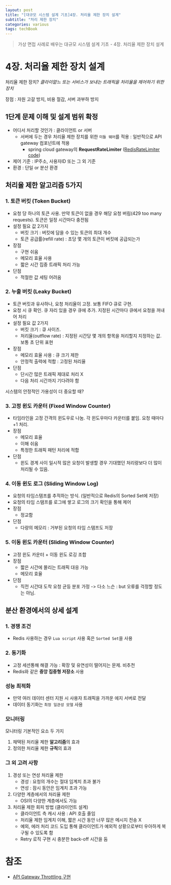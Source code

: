 ```yaml
---
layout: post
title: "[대규모 시스템 설계 기초]4장. 처리율 제한 장치 설계"
subtitle: "처리 제한 장치"
categories: various
tags: techBook
---
```


> 가상 면접 사례로 배우는 대규모 시스템 설계 기초 - 4장. 처리율 제한 장치 설계

# 4장. 처리율 제한 장치 설계
처리율 제한 장치? *클라이엍느 또는 서비스가 보내는 트래픽을 처리율을 제어하기 위한 장치*  

장점 : 자원 고갈 방지, 비용 절감, 서버 과부하 방지  

## 1단계 문제 이해 및 설계 범위 확정
- 어디서 처리할 것인가 : 클라이언트 or 서버
  - 서버에 두는 경우 처리율 제한 장치를 위한 `미들 웨어`를 적용 : 일반적으로 API gateway 컴포넌트에 적용
    - spring cloud gateway의 **RequestRateLimiter** ([RedisRateLimiter code](https://github.com/spring-cloud/spring-cloud-gateway/blob/eb098a759634f5e4898eb0963b83b966ae1b0063/spring-cloud-gateway-server/src/main/java/org/springframework/cloud/gateway/filter/ratelimit/RedisRateLimiter.java#L231))
- 제어 기준 : IP주소, 사용자ID 또는 그 외 기준
- 환경 : 단일 or 분산 환경


## 처리율 제한 알고리즘 5가지
### 1. 토큰 버킷 (Token Bucket)
- 요청 당 하나의 토큰 사용. 만약 토큰이 없을 경우 해당 요청 버림(429 too many requests). 토큰은 일정 시간마다 충전됨
- 설정 필요 값 2가지
  - 버킷 크기 : 버킷에 담을 수 있는 토큰의 최대 개수
  - 토큰 공급률(refill rate) : 초당 몇 개의 토큰이 버킷에 공급되는가
- 장점
  - 구현 쉬움
  - 메모리 효율 사용
  - 짧은 시간 집중 트래픽 처리 가능
- 단점
  - 적절한 값 세팅 어려움

### 2. 누출 버킷 (Leaky Bucket)
- 토큰 버킷과 유사하나, 요청 처리율이 고정. 보통 FIFO 큐로 구현.
- 요청 시 큐 확인. 큐 자리 있을 경우 큐에 추가. 지정된 시간마다 큐에서 요청을 꺼내어 처리
- 설정 필요 값 2가지
  - 버킷 크기 : 큐 사이즈.
  - 처리율(outflow rate) : 지정된 시간당 몇 개의 항목을 처리할지 지정하는 값. 보통 초 단위 표현
- 장점
  - 메모리 효율 사용 : 큐 크기 제한
  - 안정적 출력에 적합 : 고정된 처리율
- 단점
  - 단시간 많은 트래픽 제대로 처리 X
  - 다음 처리 시간까지 기다려야 함

시스템의 안정적인 가용성이 더 중요할 때?

### 3. 고정 윈도 카운터 (Fixed Window Counter)
- 타임라인을 고정 간격의 윈도우로 나눔. 각 윈도우마다 카운터를 붙임. 요청 때마다 +1 처리.
- 장점
  - 메모리 효율
  - 이해 쉬움
  - 특정한 트래픽 패턴 처리에 적합
- 단점
  - 윈도 경계 사이 일시적 많은 요청이 발생할 경우 기대했던 처리량보다 더 많이 처리될 수 있음.
### 4. 이동 윈도 로그 (Sliding Window Log)
- 요청의 타임스탬프를 추적하는 방식. (일반적으로 Redis의 Sorted Set에 저장)
- 요청의 타임 스탬프를 로그에 쌓고 로그의 크기 확인을 통해 제어
- 장점
  - 정교함
- 단점
  - 다량의 메모리 : 거부된 요청의 타임 스탬프도 저장
### 5. 이동 윈도 카운터 (Sliding Window Counter)
- 고정 윈도 카운터 + 이동 윈도 로깅 조합
- 장점
  - 짧은 시간에 몰리는 트래픽 대응 가능
  - 메모리 효율
- 단점
  - 직전 시간대 도착 요청 균등 분포 가정 -> 다소 느슨 : but 오류를 걱정할 정도는 아님.

## 분산 환경에서의 상세 설계
### 1. 경쟁 조건
- Redis 사용하는 경우 `Lua script` 사용 혹은 `Sorted Set`을 사용
### 2. 동기화
- 고정 세션통해 해결 가능 : 확장 및 유연성이 떨어지는 문제. 비추천
- Redis와 같은 **중앙 집중형 저장소** 사용

### 성능 최적화
- 만약 여러 데이터 센터 지원 시 사용자 트래픽을 가까운 에지 서버로 전달
- 데이터 동기화는 `최정 일관성 모델` 사용

### 모니터링
모니터링 기본적인 요소 두 가지
1. 채택된 처리율 제한 **알고리즘**의 효과
2. 정의한 처리율 제한 **규칙**의 효과

### 그 외 고려 사항
1. 경성 또는 연성 처리율 제한
   - 경성 : 요청의 개수는 절대 임계치 초과 불가
   - 연성 : 잠시 동안은 임계치 초과 가능
2. 다양한 계층에서의 처리율 제한
   - OSI의 다양한 계층에서도 가능
3. 처리율 제한 회피 방법 (클라이언트 설계)
   - 클라이언트 측 캐시 사용 : API 호출 줄임
   - 처리율 제한 임계치 이해, 짧은 시간 동안 너무 많은 메시지 전송 X
   - 예외, 에러 처리 코드 도입 통해 클라이언트가 예외적 상황으로부터 우아하게 복구될 수 있도록 함
   - Retry 로직 구현 시 충분한 back-off 시간을 둠





# 참조
- [API Gateway Throttling 구현](https://doublem.org/api-gateway-basic/)
